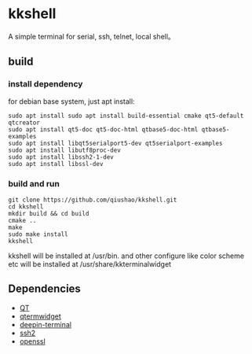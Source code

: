 
# kkshell

A simple terminal for serial, ssh, telnet, local shell。

## build
### install dependency
for debian base system, just apt install:
```
sudo apt install sudo apt install build-essential cmake qt5-default qtcreator
sudo apt install qt5-doc qt5-doc-html qtbase5-doc-html qtbase5-examples
sudo apt install libqt5serialport5-dev qt5serialport-examples
sudo apt install libutf8proc-dev
sudo apt install libssh2-1-dev
sudo apt install libssl-dev
``` 

### build and run
```
git clone https://github.com/qiushao/kkshell.git
cd kkshell
mkdir build && cd build
cmake ..
make
sudo make install
kkshell
```

kkshell will be installed at /usr/bin. and other configure like color scheme etc will be installed at /usr/share/kkterminalwidget


## Dependencies
- [QT](https://www.qt.io/developers)
- [qtermwidget](https://github.com/lxqt/qtermwidget)
- [deepin-terminal](https://github.com/linuxdeepin/deepin-terminal)
- [ssh2](https://github.com/libssh2/libssh2)
- [openssl](https://github.com/openssl/openssl)

